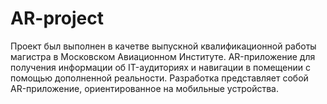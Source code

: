 # AR-project
Проект был выполнен в качетве выпускной квалификационной работы магистра в Московском Авиационном Институте.  AR-приложение для получения информации об IT-аудиториях и навигации в помещении с помощью дополненной реальности. Разработка представляет собой AR-приложение, ориентированное на мобильные устройства.
